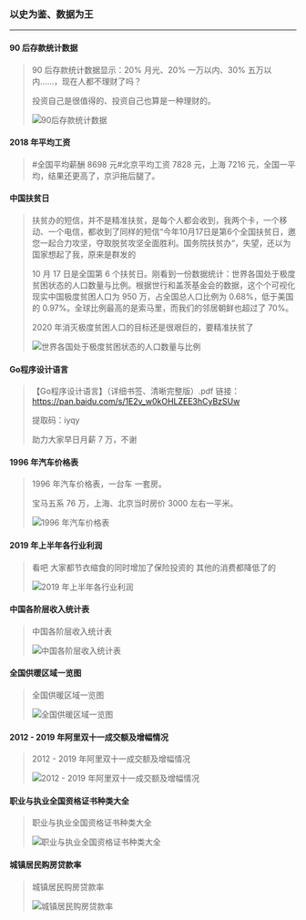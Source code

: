 ### 以史为鉴、数据为王

---

#### 90 后存款统计数据
> 90 后存款统计数据显示：20% 月光、20% 一万以内、30% 五万以内……，现在人都不理财了吗？
>
> 投资自己是很值得的、投资自己也算是一种理财的。
>
> ![90后存款统计数据](/配图/001_6/001_6-001.jpg)

#### 2018 年平均工资
> #全国平均薪酬 8698 元#北京平均工资 7828 元，上海 7216 元，全国一平均，结果还更高了，京沪拖后腿了。


#### 中国扶贫日
> 扶贫办的短信，并不是精准扶贫，是每个人都会收到，我两个卡，一个移动、一个电信，都收到了同样的短信“今年10月17日是第6个全国扶贫日，邀您一起合力攻坚，夺取脱贫攻坚全面胜利。国务院扶贫办“，失望，还以为国家想起了我，原来是群发的
>
> 10 月 17 日是全国第 6 个扶贫日。刚看到一份数据统计：世界各国处于极度贫困状态的人口数量与比例。根据世行和盖茨基金会的数据，这个个可视化现实中国极度贫困人口为 950 万，占全国总人口比例为 0.68%，低于美国的 0.97%。全球比例最高的是索马里，而我们的邻居朝鲜也超过了 70%。
>
> 2020 年消灭极度贫困人口的目标还是很艰巨的，要精准扶贫了
>
> ![世界各国处于极度贫困状态的人口数量与比例](/配图/001_6/001_6-002.jpg)


#### Go程序设计语言
> 【Go程序设计语言】（详细书签、清晰完整版）.pdf 链接：https://pan.baidu.com/s/1E2v_w0kOHLZEE3hCyBzSUw
>
> 提取码：iyqy
>
> 助力大家早日月薪 7 万，不谢

#### 1996 年汽车价格表
>  1996 年汽车价格表，一台车 一套房。
>
> 宝马五系 76 万，上海、北京当时房价 3000 左右一平米。
>
> ![1996 年汽车价格表](/配图/001_3/001_3-009.jpg)


#### 2019 年上半年各行业利润
> 看吧 大家都节衣缩食的同时增加了保险投资的 其他的消费都降低了的
>
> ![2019 年上半年各行业利润](/配图/001_6/001_6-003.jpg)

#### 中国各阶层收入统计表
> 中国各阶层收入统计表
>
> ![中国各阶层收入统计表](/配图/001_6/001_6-004.jpg)


#### 全国供暖区域一览图
> 全国供暖区域一览图
>
> ![全国供暖区域一览图](/配图/001_6/001_6-005.jpg)


#### 2012 - 2019 年阿里双十一成交额及增幅情况
> 2012 - 2019 年阿里双十一成交额及增幅情况
>
> ![2012 - 2019 年阿里双十一成交额及增幅情况](/配图/001_6/001_6-006.jpg)

#### 职业与执业全国资格证书种类大全
> 职业与执业全国资格证书种类大全
>
> ![职业与执业全国资格证书种类大全](/配图/001_6/001_6-007.jpg)

#### 城镇居民购房贷款率
> 城镇居民购房贷款率
>
> ![城镇居民购房贷款率](/配图/001_6/001_6-008.jpg)
